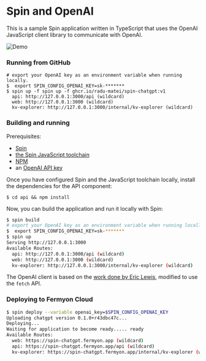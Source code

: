 # Spin and OpenAI

This is a sample Spin application written in TypeScript that uses the OpenAI
JavaScript client library to communicate with OpenAI.

![Demo](./demo.gif)

### Running from GitHub

```
# export your OpenAI key as an environment variable when running locally.
$  export SPIN_CONFIG_OPENAI_KEY=sk-*******
$ spin up -f spin up -f ghcr.io/radu-matei/spin-chatgpt:v1
  api: http://127.0.0.1:3000/api (wildcard)
  web: http://127.0.0.1:3000 (wildcard)
  kv-explorer: http://127.0.0.1:3000/internal/kv-explorer (wildcard)
```

### Building and running

Prerequisites:

- [Spin](https://developer.fermyon.com/spin)
- [the Spin JavaScript toolchain](https://developer.fermyon.com/spin/javascript-components)
- [NPM](https://docs.npmjs.com/downloading-and-installing-node-js-and-npm)
- an [OpenAI API key](https://openai.com/blog/openai-api)

Once you have configured Spin and the JavaScript toolchain locally, install the
dependencies for the API component:

```
$ cd api && npm install
```

Now, you can build the application and run it locally with Spin:

```bash
$ spin build
# export your OpenAI key as an environment variable when running locally.
$  export SPIN_CONFIG_OPENAI_KEY=sk-*******
$ spin up
Serving http://127.0.0.1:3000
Available Routes:
  api: http://127.0.0.1:3000/api (wildcard)
  web: http://127.0.0.1:3000 (wildcard)
  kv-explorer: http://127.0.0.1:3000/internal/kv-explorer (wildcard)
```

The OpenAI client is based on the [work done by Eric Lewis](https://github.com/ericlewis/openai-node),
modified to use the `fetch` API.

### Deploying to Fermyon Cloud

```bash
$ spin deploy --variable openai_key=$SPIN_CONFIG_OPENAI_KEY
Uploading chatgpt version 0.1.0+r43dbc47c...
Deploying...
Waiting for application to become ready..... ready
Available Routes:
  web: https://spin-chatgpt.fermyon.app (wildcard)
  api: https://spin-chatgpt.fermyon.app/api (wildcard)
  kv-explorer: https://spin-chatgpt.fermyon.app/internal/kv-explorer (wildcard)
```
